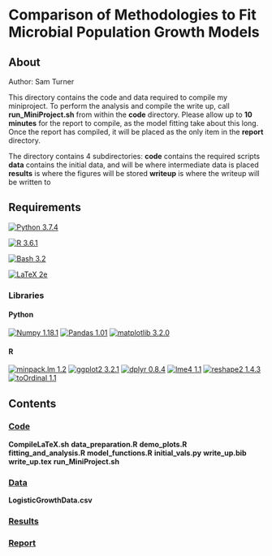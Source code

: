 # **Comparison of Methodologies to Fit Microbial Population Growth Models**

## About
Author: Sam Turner

This directory contains the code and data required to compile my miniproject. To perform the analysis and compile the write up, call **run_MiniProject.sh** from within the **code** directory. Please allow up to **10 minutes** for the report to compile, as the model fitting take about this long. Once the report has compiled, it will be placed as the only item in the **report** directory.

The directory contains 4 subdirectories:
**code** contains the required scripts
**data** contains the initial data, and will be where intermediate data is placed
**results** is where the figures will be stored
**writeup** is where the writeup will be written to 

## Requirements

[![Python 3.7.4](https://img.shields.io/badge/Python-3.7-blue.svg)](https://www.python.org/downloads/release/python-360/)


[![R 3.6.1](https://img.shields.io/badge/R-3.6.1-green)](https://www.python.org/downloads/release/python-360/)

[![Bash 3.2](https://img.shields.io/badge/Bash-3.2-red)](https://www.python.org/downloads/release/python-360/)

[![LaTeX 2e](https://img.shields.io/badge/LaTeX-2e-white)](https://www.python.org/downloads/release/python-360/)

### Libraries

#### Python

[![Numpy 1.18.1](https://img.shields.io/badge/NumPy-1.18.1-red)](https://numpy.org)
[![Pandas 1.01](https://img.shields.io/badge/Pandas-1.01.1-yellow)](https://pandas.pydata.org/pandas-docs/stable/index.html#)
[![matplotlib 3.2.0](https://img.shields.io/badge/matplotlib-3.2.0-pink)](https://matplotlib.org)


#### R

[![minpack.lm 1.2](https://img.shields.io/badge/minpack.lm-1.2-red)](https://cran.r-project.org/web/packages/minpack.lm/index.html)
[![ggplot2 3.2.1](https://img.shields.io/badge/Pandas-1.01.1-yellow)](https://cran.r-project.org/web/packages/ggplot2/index.html)
[![dplyr 0.8.4](https://img.shields.io/badge/dplyr-0.8.4-green)](https://cran.r-project.org/web/packages/dplyr/index.html)
[![lme4 1.1](https://img.shields.io/badge/lme4-1.1-orange)](https://cran.r-project.org/web/packages/lme4/index.html)
[![reshape2 1.4.3](https://img.shields.io/badge/reshape2-1.4.3-brown)](https://cran.r-project.org/web/packages/reshape2/index.html)
[![toOrdinal 1.1](https://img.shields.io/badge/toOrdinal-1.1-grey)](hhttps://cran.r-project.org/web/packages/toOrdinal/vignettes/toOrdinal.html)



## Contents
### [Code](https://github.com/SamT123/CMEECoursework/tree/master/MP/code)
**CompileLaTeX.sh**
**data_preparation.R**
**demo_plots.R**
**fitting_and_analysis.R**
**model_functions.R**
**initial_vals.py**
**write_up.bib**
**write_up.tex**
**run_MiniProject.sh**

### [Data](https://github.com/SamT123/CMEECoursework/tree/master/MP/data)
**LogisticGrowthData.csv**

### [Results](https://github.com/SamT123/CMEECoursework/tree/master/MP/data)

### [Report](https://github.com/SamT123/CMEECoursework/tree/master/MP/data)
